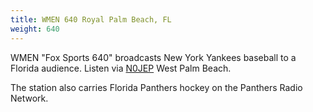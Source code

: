 ```yaml
---
title: WMEN 640 Royal Palm Beach, FL
weight: 640
---
```

WMEN "Fox Sports 640" broadcasts New York Yankees
baseball to a Florida audience. Listen via 
[N0JEP] West Palm Beach.

The station also carries Florida Panthers hockey
on the Panthers Radio Network.

[N0JEP]:http://n0jep.ddns.net/?f=640.00amz9
